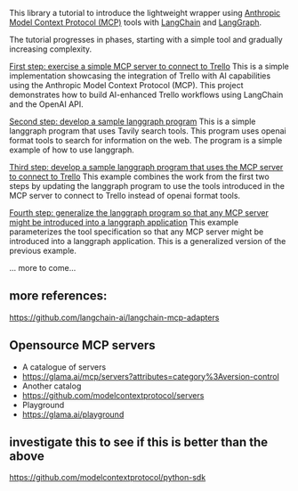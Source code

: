 This library a tutorial to introduce the lightweight wrapper using [Anthropic Model Context Protocol (MCP)](https://modelcontextprotocol.io/introduction) tools with [LangChain](https://github.com/langchain-ai/langchain) and [LangGraph](https://github.com/langchain-ai/langgraph).

The tutorial progresses in phases, starting with a simple tool and gradually increasing complexity. 

[First step: exercise a simple MCP server to connect to Trello](./trello-mcp/README.md)
This is a simple implementation showcasing the integration of Trello with AI capabilities using the Anthropic Model Context Protocol (MCP). This project demonstrates how to build AI-enhanced Trello workflows using LangChain and the OpenAI API.

[Second step: develop a sample langgraph program](./langgraph/README.md) 
This is a simple langgraph program that uses Tavily search tools.    This program uses openai format tools to search for information on the web.  The program is a simple example of how to use langgraph.

[Third step: develop a sample langgraph program that uses the MCP server to connect to Trello](./trello-mcp-langgraph/README.md)
This example combines the work from the first two steps by updating the langgraph program to use the tools introduced in the MCP server to connect to Trello instead of openai format tools.  

[Fourth step: generalize the langgraph program so that any MCP server might be introduced into a langgraph application](./trello-mcp-generalized-langgraph/README.md)
This example parameterizes the tool specification so that any MCP server might be introduced into a langgraph application.  This is a generalized version of the previous example. 


... more to come...

## more references: 
https://github.com/langchain-ai/langchain-mcp-adapters

## Opensource MCP servers
- A catalogue of servers
- https://glama.ai/mcp/servers?attributes=category%3Aversion-control
- Another catalog
- https://github.com/modelcontextprotocol/servers 
- Playground
- https://glama.ai/playground 


## investigate this to see if this is better than the above
https://github.com/modelcontextprotocol/python-sdk 




